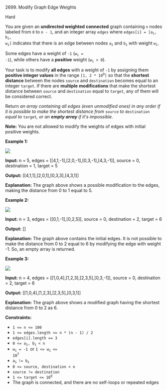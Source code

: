 2699\. Modify Graph Edge Weights

Hard

You are given an **undirected weighted** **connected** graph containing `n` nodes labeled from `0` to `n - 1`, and an integer array `edges` where <code>edges[i] = [a<sub>i</sub>, b<sub>i</sub>, w<sub>i</sub>]</code> indicates that there is an edge between nodes <code>a<sub>i</sub></code> and <code>b<sub>i</sub></code> with weight <code>w<sub>i</sub></code>.

Some edges have a weight of `-1` (<code>w<sub>i</sub> = -1</code>), while others have a **positive** weight (<code>w<sub>i</sub> > 0</code>).

Your task is to modify **all edges** with a weight of `-1` by assigning them **positive integer values** in the range <code>[1, 2 * 10<sup>9</sup>]</code> so that the **shortest distance** between the nodes `source` and `destination` becomes equal to an integer `target`. If there are **multiple** **modifications** that make the shortest distance between `source` and `destination` equal to `target`, any of them will be considered correct.

Return _an array containing all edges (even unmodified ones) in any order if it is possible to make the shortest distance from_ `source` _to_ `destination` _equal to_ `target`_, or an **empty array** if it's impossible._

**Note:** You are not allowed to modify the weights of edges with initial positive weights.

**Example 1:**

**![](https://assets.leetcode.com/uploads/2023/04/18/graph.png)**

**Input:** n = 5, edges = [[4,1,-1],[2,0,-1],[0,3,-1],[4,3,-1]], source = 0, destination = 1, target = 5

**Output:** [[4,1,1],[2,0,1],[0,3,3],[4,3,1]]

**Explanation:** The graph above shows a possible modification to the edges, making the distance from 0 to 1 equal to 5.

**Example 2:**

**![](https://assets.leetcode.com/uploads/2023/04/18/graph-2.png)**

**Input:** n = 3, edges = [[0,1,-1],[0,2,5]], source = 0, destination = 2, target = 6

**Output:** []

**Explanation:** The graph above contains the initial edges. It is not possible to make the distance from 0 to 2 equal to 6 by modifying the edge with weight -1. So, an empty array is returned.

**Example 3:**

**![](https://assets.leetcode.com/uploads/2023/04/19/graph-3.png)**

**Input:** n = 4, edges = [[1,0,4],[1,2,3],[2,3,5],[0,3,-1]], source = 0, destination = 2, target = 6

**Output:** [[1,0,4],[1,2,3],[2,3,5],[0,3,1]]

**Explanation:** The graph above shows a modified graph having the shortest distance from 0 to 2 as 6.

**Constraints:**

*   `1 <= n <= 100`
*   `1 <= edges.length <= n * (n - 1) / 2`
*   `edges[i].length == 3`
*   <code>0 <= a<sub>i</sub>, b<sub>i </sub>< n</code>
*   <code>w<sub>i</sub> = -1 </code>or <code>1 <= w<sub>i </sub><= 10<sup>7</sup></code>
*   <code>a<sub>i </sub>!= b<sub>i</sub></code>
*   `0 <= source, destination < n`
*   `source != destination`
*   <code>1 <= target <= 10<sup>9</sup></code>
*   The graph is connected, and there are no self-loops or repeated edges
